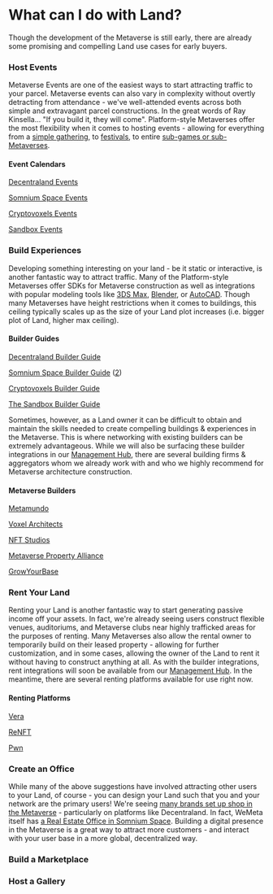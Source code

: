 # What can I do with Land?

Though the development of the Metaverse is still early, there are already some promising and compelling Land use cases for early buyers.&#x20;

### Host Events

Metaverse Events are one of the easiest ways to start attracting traffic to your parcel. Metaverse events can also vary in complexity without overtly detracting from attendance - we've well-attended events across both simple and extravagant parcel constructions. In the great words of Ray Kinsella... "If you build it, they will come". Platform-style Metaverses offer the most flexibility when it comes to hosting events - allowing for everything from a [simple gathering](https://www.youtube.com/watch?v=bMvu45P9EaE), to [festivals](https://themetaversefestival.io), to entire [sub-games or sub-Metaverses](http://www.thewonderquest.com/home).

#### Event Calendars

[Decentraland Events](https://events.decentraland.org)

[Somnium Space Events](https://somniumspace.com/events)

[Cryptovoxels Events](https://www.cryptovoxels.net/events)

[Sandbox Events](https://m.facebook.com/TheSandboxGame/events/?ref=page\_internal\&mt\_nav=0&\_rdr)



### Build Experiences

Developing something interesting on your land - be it static or interactive, is another fantastic way to attract traffic. Many of the Platform-style Metaverses offer SDKs for Metaverse construction as well as integrations with popular modeling tools like [3DS Max](https://www.autodesk.com/products/3ds-max), [Blender](https://www.blender.org), or [AutoCAD](https://www.autodesk.com/solutions/3d-modeling-software). Though many Metaverses have height restrictions when it comes to buildings, this ceiling typically scales up as the size of your Land plot increases (i.e. bigger plot of Land, higher max ceiling).

#### Builder Guides

[Decentraland Builder Guide](https://docs.decentraland.org/content-intro/)

[Somnium Space Builder Guide](https://somniumspace-guide.com/?page\_id=153) ([2](https://somniumtimes.com/2020/03/28/somnium-space-builder-getting-started/))

[Cryptovoxels Builder Guide](https://www.youtube.com/channel/UCRtalQD83cpQJ-XeNDG8bDw/videos)

[The Sandbox Builder Guide](https://sandboxgame.gitbook.io/the-sandbox/other/tutorials)



Sometimes, however, as a Land owner it can be difficult to obtain and maintain the skills needed to create compelling buildings & experiences in the Metaverse. This is where networking with existing builders can be extremely advantageous. While we will also be surfacing these builder integrations in our [Management Hub](https://www.wemeta.world/profile/properties), there are several building firms & aggregators whom we already work with and who we highly recommend for Metaverse architecture construction.

#### Metaverse Builders

[Metamundo](https://metamundo.co)

[Voxel Architects](https://voxelarchitects.com)

[NFT Studios](https://www.nftstudios.io)

[Metaverse Property Alliance](https://mpa.land)

[GrowYourBase](https://growyourbase.co)



### Rent Your Land

Renting your Land is another fantastic way to start generating passive income off your assets. In fact, we're already seeing users construct flexible venues, auditoriums, and Metaverse clubs near highly trafficked areas for the purposes of renting. Many Metaverses also allow the rental owner to temporarily build on their leased property - allowing for further customization, and in some cases, allowing the owner of the Land to rent it without having to construct anything at all. As with the builder integrations, rent integrations will soon be available from our [Management Hub](https://www.wemeta.world/profile/properties). In the meantime, there are several renting platforms available for use right now.

#### Renting Platforms

[Vera](https://vera.financial)

[ReNFT](https://dapp.renft.io)

[Pwn](https://pwn.finance)



### Create an Office

While many of the above suggestions have involved attracting other users to your Land, of course - you can design your Land such that you and your network are the primary users! We're seeing [many brands set up shop in the Metaverse](https://www.protocol.com/workplace/virtual-office-metaverse) - particularly on platforms like Decentraland. In fact, WeMeta itself has [a Real Estate Office in Somnium Space](https://office.wemeta.world). Building a digital presence in the Metaverse is a great way to attract more customers - and interact with your user base in a more global, decentralized way.

### Build a Marketplace



### Host a Gallery

